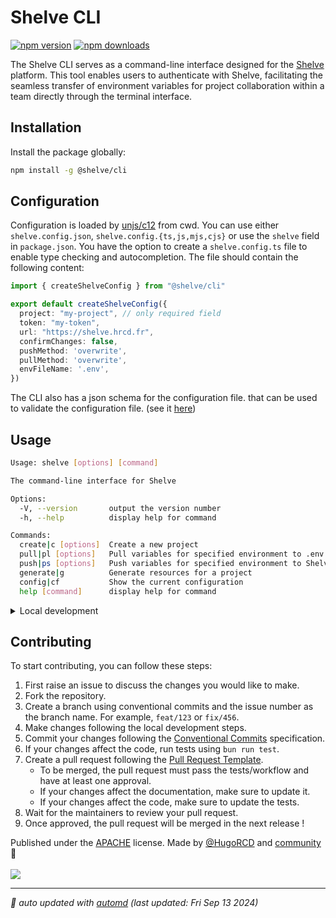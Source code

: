 # Shelve CLI

<!-- automd:badges color=black license provider=shields name=@shelve/cli -->

[![npm version](https://img.shields.io/npm/v/@shelve/cli?color=black)](https://npmjs.com/package/@shelve/cli)
[![npm downloads](https://img.shields.io/npm/dm/@shelve/cli?color=black)](https://npmjs.com/package/@shelve/cli)

<!-- /automd -->

The Shelve CLI serves as a command-line interface designed for the [Shelve](https://shelve.hrcd.fr/) platform. This tool enables users to authenticate with Shelve, facilitating the seamless transfer of environment variables for project collaboration within a team directly through the terminal interface.

## Installation

Install the package globally:

```sh
npm install -g @shelve/cli
```

## Configuration

Configuration is loaded by [unjs/c12](https://github.com/unjs/c12) from cwd. You can use either `shelve.config.json`, `shelve.config.{ts,js,mjs,cjs}` or use the `shelve` field in `package.json`.
You have the option to create a `shelve.config.ts` file to enable type checking and autocompletion. The file should contain the following content:

```ts title="shelve.config.ts"
import { createShelveConfig } from "@shelve/cli"

export default createShelveConfig({
  project: "my-project", // only required field
  token: "my-token",
  url: "https://shelve.hrcd.fr",
  confirmChanges: false,
  pushMethod: 'overwrite',
  pullMethod: 'overwrite',
  envFileName: '.env',
})
```

The CLI also has a json schema for the configuration file. that can be used to validate the configuration file. (see it [here](https://raw.githubusercontent.com/HugoRCD/shelve/main/packages/types/shelve-config-schema.json))

## Usage

```bash
Usage: shelve [options] [command]

The command-line interface for Shelve

Options:
  -V, --version       output the version number
  -h, --help          display help for command

Commands:
  create|c [options]  Create a new project
  pull|pl [options]   Pull variables for specified environment to .env file
  push|ps [options]   Push variables for specified environment to Shelve
  generate|g          Generate resources for a project
  config|cf           Show the current configuration
  help [command]      display help for command
```

<!-- automd:fetch url="gh:hugorcd/markdown/main/src/local_development.md" -->

<details>
  <summary>Local development</summary>

- Clone this repository
- Install latest LTS version of [Node.js](https://nodejs.org/en/)
- Enable [Corepack](https://github.com/nodejs/corepack) using `corepack enable`
- Install dependencies using `bun install`

</details>

<!-- /automd -->

<!-- automd:fetch url="gh:hugorcd/markdown/main/src/contributions.md" -->

## Contributing
To start contributing, you can follow these steps:

1. First raise an issue to discuss the changes you would like to make.
2. Fork the repository.
3. Create a branch using conventional commits and the issue number as the branch name. For example, `feat/123` or `fix/456`.
4. Make changes following the local development steps.
5. Commit your changes following the [Conventional Commits](https://www.conventionalcommits.org/en/v1.0.0/) specification.
6. If your changes affect the code, run tests using `bun run test`.
7. Create a pull request following the [Pull Request Template](https://github.com/HugoRCD/markdown/blob/main/src/pull_request_template.md).
   - To be merged, the pull request must pass the tests/workflow and have at least one approval.
   - If your changes affect the documentation, make sure to update it.
   - If your changes affect the code, make sure to update the tests.
8. Wait for the maintainers to review your pull request.
9. Once approved, the pull request will be merged in the next release !

<!-- /automd -->

<!-- automd:contributors license=Apache author=HugoRCD github=HugoRCD/shelve -->

Published under the [APACHE](https://github.com/HugoRCD/shelve/blob/main/LICENSE) license.
Made by [@HugoRCD](https://github.com/HugoRCD) and [community](https://github.com/HugoRCD/shelve/graphs/contributors) 💛
<br><br>
<a href="https://github.com/HugoRCD/shelve/graphs/contributors">
<img src="https://contrib.rocks/image?repo=HugoRCD/shelve" />
</a>

<!-- /automd -->

<!-- automd:with-automd lastUpdate -->

---

_🤖 auto updated with [automd](https://automd.unjs.io) (last updated: Fri Sep 13 2024)_

<!-- /automd -->
